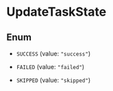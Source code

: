 

# UpdateTaskState

## Enum


* `SUCCESS` (value: `"success"`)

* `FAILED` (value: `"failed"`)

* `SKIPPED` (value: `"skipped"`)



